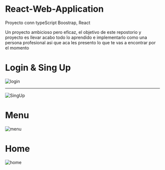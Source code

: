 # React-Web-Application
Proyecto conn typeScript Boostrap, React

Un proyecto ambicioso pero eficaz, el objetivo de este repostorio y proyecto es llevar acabo todo lo aprendido e implementarlo como una persona profesional asi que aca les presento lo que te vas a encontrar por el momento

<h1> Login & Sing Up </h1>
<img src="https://github.com/L-A-M-J-O/React-Web-Application/assets/85073731/0b6da69a-f1e5-487d-b069-1f13e08d9656" alt="login"/>
<hr>
<img src="https://github.com/L-A-M-J-O/React-Web-Application/assets/85073731/5e01f935-921a-4313-a12f-671310e8d047" alt="SingUp"/>
<h1> Menu</h1>
<img src="https://github.com/L-A-M-J-O/React-Web-Application/assets/85073731/b53a60dd-f532-475e-932e-5c5c2a715b8b" alt="menu"/>
<h1> Home </h1>
<img src="https://github.com/L-A-M-J-O/React-Web-Application/assets/85073731/e72f79a4-148a-46f6-9557-e4346c9aded8
" alt="home"/>
